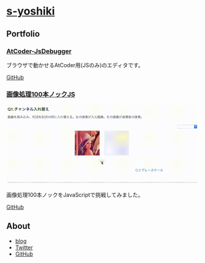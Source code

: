 # [s-yoshiki](https://s-yoshiki.github.io)

## Portfolio

### [AtCoder-JsDebugger](https://s-yoshiki.github.io/AtCoder-JsDebugger/#/)

ブラウザで動かせるAtCoder用(JSのみ)のエディタです。

[GitHub](https://github.com/s-yoshiki/AtCoder-JsDebugger)


### [画像処理100本ノックJS](https://s-yoshiki.github.io/Gasyori100knockJS/#/)

![](/s-yoshiki/images/gasyori100knockJS.gif)

画像処理100本ノックをJavaScriptで挑戦してみました。

[GitHub](https://github.com/s-yoshiki/Gasyori100knockJS)


## About

- [blog](https://tech-blog.s-yoshiki.com)
- [Twitter](https://twitter.com/s_yoshiki_dev)
- [GitHub](https://github.com/s-yoshiki)


<!-- adsense -->
<script data-ad-client="ca-pub-5931776908676811" async src="https://pagead2.googlesyndication.com/pagead/js/adsbygoogle.js"></script>
